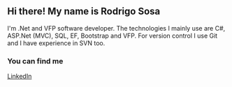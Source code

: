## Hi there! My name is Rodrigo Sosa

I'm .Net and VFP software developer. The technologies I mainly use are C#, ASP.Net (MVC), SQL, EF, Bootstrap and VFP. For version control I use Git and I have experience in SVN too.

### You can find me
[LinkedIn](URL "https://www.linkedin.com/in/rodrigo-marcelo-sosa")

